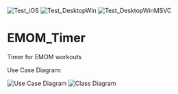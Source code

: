 ![Test_iOS](https://github.com/mcdigregorio/EMOM_Timer/workflows/Test_iOS/badge.svg) ![Test_DesktopWin](https://github.com/mcdigregorio/EMOM_Timer/workflows/Test_DesktopWin/badge.svg) ![Test_DesktopWinMSVC](https://github.com/mcdigregorio/EMOM_Timer/workflows/Test_DesktopWinMSVC/badge.svg)

# EMOM_Timer
Timer for EMOM workouts

Use Case Diagram:

![Use Case Diagram](http://www.plantuml.com/plantuml/proxy?cache=no&src=https://raw.githubusercontent.com/mcdigregorio/EMOM_Timer/master/UML_Diagrams/UseCase.puml) ![Class Diagram](http://www.plantuml.com/plantuml/proxy?cache=no&src=https://raw.githubusercontent.com/mcdigregorio/EMOM_Timer/master/UML_Diagrams/ClassDiagram.puml)
